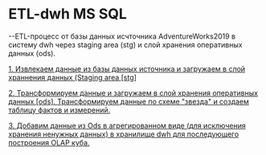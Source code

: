 # ETL-dwh MS SQL

--ETL-процесс от базы данных исчточника AdventureWorks2019 в систему dwh через staging area (stg) и слой хранения оперативных данных (ods).

[1. Извлекаем данные из базы данных источника и загружаем в слой храннения данных (Staging area [stg]]( https://github.com/kirillnovoselov/ETL-dwh/blob/main/1.%20Extract_DataSourceToStg.sql)

[2. Трансформируем данные и загружаем в слой хранения оперативных данных [ods]. Трансформируем данные по схеме "звезда" и создаем таблицу фактов и измерений.](https://github.com/kirillnovoselov/ETL-dwh/blob/main/2.%20Transform_StgToOds.sql)

[3. Добавим данные из Ods в агрегированном виде (для исключения хранения ненужных данных) в хранилище dwh для последующего построения OLAP куба.](https://github.com/kirillnovoselov/ETL-dwh/blob/main/3.%20Load_OdsMergeDwh.sql)
